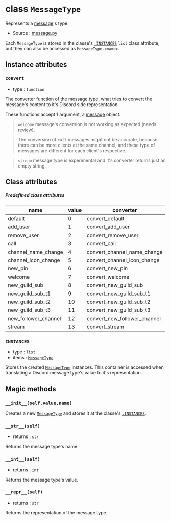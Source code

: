 # class `MessageType`

Represents a [message](Message.md)'s type.

- Source : [message.py](https://github.com/HuyaneMatsu/hata/blob/master/hata/discord/message.py)

Each `MessageType` is stored in the classe's [`.INSTANCES`](#instances)
`list` class attribute, but they can also be accessed as `MessageType.<name>`.

## Instance attributes

### `convert`

- type : `function`

The converter function of the message type, what tries to convert the message's
content to it's Discord side representation.

These functions accept 1 argument, a [message](Message.md) object.

> `welcome` message's conversion is not working as expected (needs review).

> The conversion of `call` messages might not be accurate, because there
> can be more clients at the same channel, and these type of messages are
> different for each client's respective.

> `stream` message type is experimental and it's converter returns just an
> empty string.

## Class attributes

##### Predefined class attributes

| name                  | value     | converter                     |
|-----------------------|-----------|-------------------------------|
| default               | 0         | convert_default               |
| add_user              | 1         | convert_add_user              |
| remove_user           | 2         | convert_remove_user           |
| call                  | 3         | convert_call                  |
| channel_name_change   | 4         | convert_channel_name_change   |
| channel_icon_change   | 5         | convert_channel_icon_change   |
| new_pin               | 6         | convert_new_pin               |
| welcome               | 7         | convert_welcome               |
| new_guild_sub         | 8         | convert_new_guild_sub         |
| new_guild_sub_t1      | 9         | convert_new_guild_sub_t1      |
| new_guild_sub_t2      | 10        | convert_new_guild_sub_t2      |
| new_guild_sub_t3      | 11        | convert_new_guild_sub_t3      |
| new_follower_channel  | 12        | convert_new_follower_channel  |
| stream                | 13        | convert_stream                |

### `INSTANCES`

- type : `list`
- items : [`MessageType`](MessageType.md)

Stores the created [`MessageType`](MessageType.md) instances. This
container is accessed when translating a Discord message type's value to
it's representation.

## Magic methods

### `__init__(self,value,name)`

Creates a new [`MessageType`](MessageType.md) and stores it at the classe's
[`.INSTANCES`](#instances).

### `__str__(self)`

- returns : `str`

Returns the message type's name.

### `__int__(self)`

- returns : `int`

Returns the message type's value.

### `__repr__(self)`

- returns : `str`

Returns the representation of the message type.
